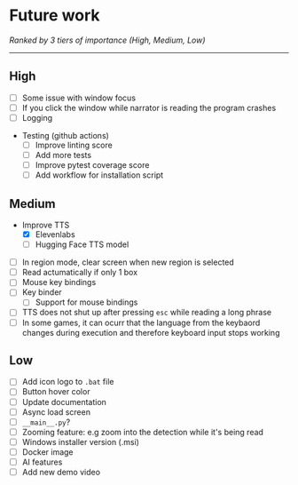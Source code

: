 # Future work
*Ranked by 3 tiers of importance (High, Medium, Low)*

---
## High
- [ ] Some issue with window focus
- [ ] If you click the window while narrator is reading the program crashes
- [ ] Logging
- Testing (github actions)
    - [ ] Improve linting score
    - [ ] Add more tests
    - [ ] Improve pytest coverage score
    - [ ] Add workflow for installation script
## Medium
- Improve TTS
  - [x] Elevenlabs
  - [ ] Hugging Face TTS model
- [ ] In region mode, clear screen when new region is selected
- [ ] Read actumatically if  only 1 box
- [ ] Mouse key bindings
- [ ] Key binder
  - [ ] Support for mouse bindings
- [ ] TTS does not shut up after pressing `esc` while reading a long phrase
- [ ] In some games, it can ocurr that the language from the keybaord changes during execution and therefore keyboard input stops working
## Low
  - [ ] Add icon logo to `.bat` file
  - [ ] Button hover color
  - [ ] Update documentation
  - [ ] Async load screen
  - [ ] `__main__.py`?
  - [ ] Zooming feature: e.g zoom into the detection while it's being read
  - [ ] Windows installer version (.msi)
  - [ ] Docker image
  - [ ] AI features
  - [ ] Add new demo video
